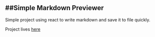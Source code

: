 ##Simple Markdown Previewer
----
Simple project using react to write markdown and save it to file quickly.

Project lives [here](markdownpad.co)
